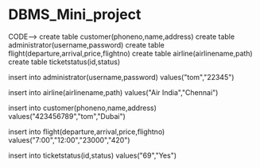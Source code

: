 # DBMS_Mini_project
CODE-->
create table customer(phoneno,name,address) 
create table administrator(username,password) 
create table flight(departure,arrival,price,flightno) 
create table airline(airlinename,path) 
create table ticketstatus(id,status) 
 
insert into administrator(username,password) values("tom","22345") 
 
insert into airline(airlinename,path) 
values("Air India","Chennai") 
 
insert into customer(phoneno,name,address) values("423456789","tom","Dubai") 
 
insert into flight(departure,arrival,price,flightno) 
values("7:00","12:00","23000","420") 
 
insert into ticketstatus(id,status) values("69","Yes") 


